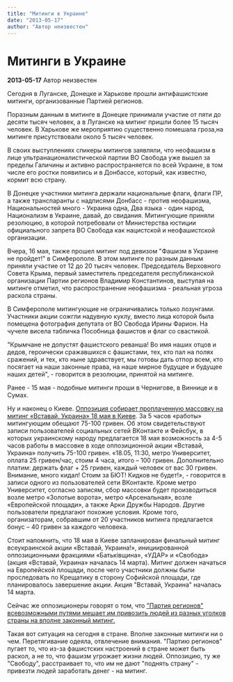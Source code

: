 ```yaml
---
title: "Митинги в Украине"
date: "2013-05-17"
author: "Автор неизвестен"
---
```


# Митинги в Украине

**2013-05-17** Автор неизвестен

Сегодня в Луганске, Донецке и Харькове прошли антифашистские митинги, организованные Партией регионов.

Поразным данным в митинге в Донецке принимали участие от пяти до десяти тысяч человек, а в Луганске на митинг пришли более 15 тысяч человек. В Харькове же мероприятию существенно помешала гроза,на митинге присутствовали около 5 тысяч человек.

В своих выступлениях спикеры митингов заявляли, что неофашизм в лице ультранационалистической партии ВО Свобода уже вышел за пределы Галичины и активно распространяется по всей Украине, в том числе его ростки появились и в Донбассе, который, как известно, кормит всю страну.

В Донецке участники митинга держали национальные флаги, флаги ПР, а также транспаранты с надписями Донбасс - против неофашизма, Национальностей много - Украина одна, Два языка - один народ, Национализм в Украине, давай, до свидания. Митингующие приняли резолюцию, в которой потребовали от Министерства юстиции официального запрета ВО Свобода как нацистской и неофашистской организации.

Вчера, 16 мая, также прошел митинг под девизом "Фашизм в Украине не пройдет!" в Симферополе. В этом митинге по разным данным приняли участие от 12 до 20 тысяч человек. Председатель Верховного Совета Крыма, первый заместитель председателя республиканской организации Партии регионов Владимир Константинов, выступая на митинге отметил, что распространение неофашизма - реальная угроза раскола страны.

В Симферополе митингующие не ограничивались только лозунгами. Участники акции сожгли надувную куклу, вместо лица которой была помещена фотография депутата от ВО Свобода Ирины Фарион. На чучеле висела табличка Пособница фашистов и флаг со свастикой.

"Крымчане не допустят фашистского реванша! Во имя наших отцов и дедов, героически сражавшихся с фашистами, тех, кто пал на полях сражений, и тех, кто ныне здравствует, мы готовы дать отпор всем, кто посягает на наши законные права, на наше мирное будущее и будущее наших детей", - говорится в резолюции, принятой на митинге.

Ранее - 15 мая - подобные митинги проши в Чернигове, в Виннице и в Сумах.

Ну и наконец о Киеве. [Оппозиция собирает проплаченную массовку на митинг «Вставай, Украина» 18 мая в Киеве](http://www.aif.ua/politic/news/58292). За 5 часов «работы» митингующим обещают 75-100 гривен. Об этом свидетельствуют записи пользователей социальных сетей ВКонтакте и Фейсбук, в которых украинскому народу предлагается 18 мая возможность за 4-5 часов работы в массовке в ходе оппозиционной акции «Вставай, Украина» получить 75-100 гривен. «18.05, 11:30, метро Университет, оплата 25 гривен/час, стоим 4 часа, итого – 100 гривен. Дополнительно платим: держать флаг + 25 гривен, каждый человек от вас 30 гривен. Внимание, много кидал! Стоим за БЮТ! Кидков не будет!», - говорится в записи одного из пользователей сети ВКонтакте. Кроме метро Университет, согласно записям, сбор массовки будет производиться возле метро «Золотые ворота», метро «Арсенальная», возле «Европейской площади», а также Арки Дружбы Народов. Другие пользователи предлагают похожие условия. Кроме того, организаторам, собравшим от 20 участников митинга предлагается бонус – 40 гривен за каждого человека.

Стоит напомнить, что 18 мая в Киеве запланирован финальный митинг всеукраинской акции «Вставай, Украина!», инициированной оппозиционными фракциями «Батьківщина», «УДАР» и «Свобода» (акция «Вставай, Украина» началась 14 марта). Митинг должен начаться на Европейской площади, после чего участники должны были проследовать по Крещатику в сторону Софийской площади, где планировалось завершение акции. Акция "Вставай, Украина" началась 14 марта.

Сейчас же оппозиционеры говорят о том, что ["Партия регионов" всевозможными путями мешает им привозить людей из разных уголков страны на вполне законный митинг. ](http://korrespondent.net/ukraine/politics/1559875-svoboda-vlast-prepyatstvuet-organizacii-i-podgotovke-mitinga-vstavaj-ukraina)

Такая вот ситуация на сегодня в стране. Вполне законные митинги ни о чем. Перетягивание одеяла, отвлечение внимания. "Партию регионов" пугает то, что из-за фашистских настроений в стране может быть раскол, а не то, что фашизм угрожает жизни людей. Оппозицию, ту же "Свободу", расстраивает то, что им не дают "поднять страну" - привезти людей заработать денег - на митинг.